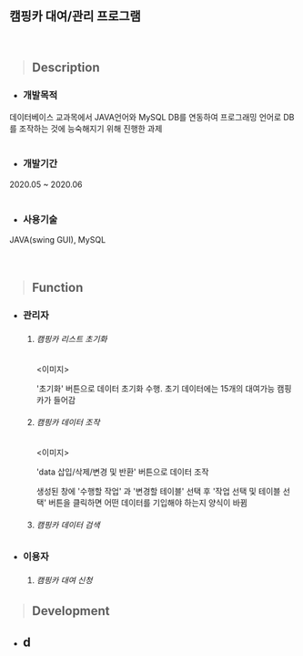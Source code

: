 ## 캠핑카 대여/관리 프로그램
<br/>

> ## Description

- ### 개발목적

데이터베이스 교과목에서 JAVA언어와 MySQL DB를 연동하여 프로그래밍 언어로 DB를 조작하는 것에  능숙해지기 위해 진행한 과제
<br/><br/>


- ### 개발기간

2020.05 ~ 2020.06
<br/><br/>


- ### 사용기술

JAVA(swing GUI), MySQL  
<br/><br/>


> ## Function

- ### 관리자

  1. ###### 캠핑카 리스트 초기화

     <이미지>

     '초기화' 버튼으로 데이터 초기화 수행. 초기 데이터에는 15개의 대여가능 캠핑카가 들어감

  2. ###### 캠핑카 데이터 조작

     <이미지>

     'data 삽입/삭제/변경 및 반환' 버튼으로 데이터 조작

     생성된 창에 '수행할 작업' 과 '변경할 테이블' 선택 후 '작업 선택 및 테이블 선택' 버튼을 클릭하면 어떤 데이터를 기입해야 하는지 양식이 바뀜

  3. ###### 캠핑카 데이터 검색

- ### 이용자

  1. ###### 캠핑카 대여 신청



> ## Development

- d
  - 

